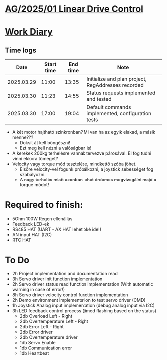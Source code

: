 [AG/2025/01 Linear Drive Control](../README.md)
===

# [Work Diary](/docs/work_diary.md)

## Time logs

| Date          | Start time    | End time  | Note                                                      |
| ---           | ---           | ---       | ---                                                       |
| 2025.03.29    | 11:00         | 13:35     | Initialize and plan project, RegAddresses recorded        |
| 2025.03.30    | 11:23         | 14:55     | Status requests implemented and tested                    |
| 2025.03.30    | 17:00         | 19:04     | Default commands implemented, configuration tests         |

- A két motor hajtható szinkronban? Mi van ha az egyik elakad, a másik menne???
    - Doksit át kell böngészni!
    - Ezt meg kell nézni a valóságban is!
- A kerekek 200kg terhelésre vannak tervezve párosával. El fog tudni vinni ekkora tömeget?
- Velocity vagy torque mód tesztelése, mindkettő szóba jöhet.
    - Elsőre velocity-vel fogunk próbálkozni, a joystick sebességet fog szabályozni.
    - A nagy terhelés miatt azonban lehet érdemes megvizsgálni majd a torque módot!

# Required to finish:

- 5Ohm 100W Regen ellenállás
- Feedback LED-ek
- RS485 HAT (UART - AX HAT lehet oké ide!)
- AN input HAT (I2C)
- RTC HAT

# To Do

- 2h Project implementation and documentation read
- 3h Servo driver init function implementation
- 2h Servo driver status read function implementation (With automatic warning in case of error!)
- 8h Servo driver velocity control function implementation
- 2h Demo environment implementation to test servo driver (CMD)
- 1h Joystick Analog input implementation (debug analog input via I2C)
- 3h LED feedback control process (timed flashing based on the status)
    - 2db Overload Left - Right
    - 2db Overtemperature Left - Right
    - 2db Error Left - Right
    - 2db Error driver
    - 2db Overtemperature driver
    - 1db Servo Enable
    - 1db Communication error
    - 1db Heartbeat

